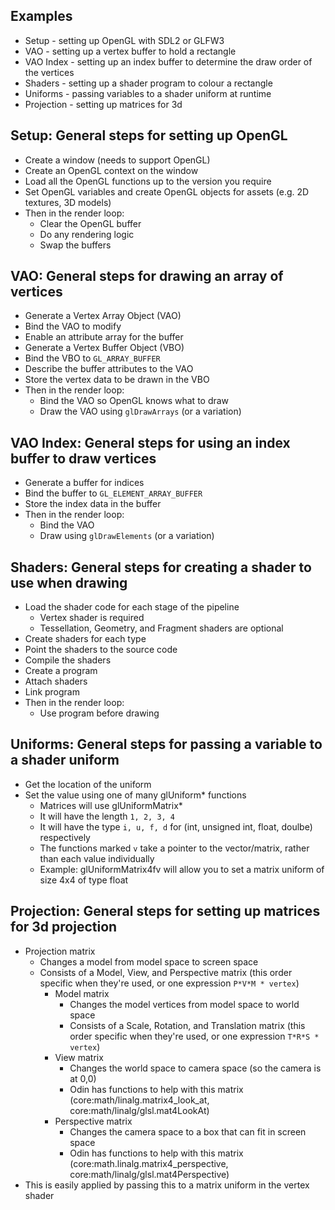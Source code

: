 ## Examples

- Setup - setting up OpenGL with SDL2 or GLFW3
- VAO - setting up a vertex buffer to hold a rectangle
- VAO Index - setting up an index buffer to determine the draw order of the vertices
- Shaders - setting up a shader program to colour a rectangle
- Uniforms - passing variables to a shader uniform at runtime
- Projection - setting up matrices for 3d



## Setup: General steps for setting up OpenGL

- Create a window (needs to support OpenGL)
- Create an OpenGL context on the window
- Load all the OpenGL functions up to the version you require
- Set OpenGL variables and create OpenGL objects for assets (e.g. 2D textures, 3D models)
- Then in the render loop:
	- Clear the OpenGL buffer
	- Do any rendering logic
	- Swap the buffers



## VAO: General steps for drawing an array of vertices

- Generate a Vertex Array Object (VAO)
- Bind the VAO to modify
- Enable an attribute array for the buffer
- Generate a Vertex Buffer Object (VBO)
- Bind the VBO to `GL_ARRAY_BUFFER`
- Describe the buffer attributes to the VAO
- Store the vertex data to be drawn in the VBO
- Then in the render loop:
	- Bind the VAO so OpenGL knows what to draw
	- Draw the VAO using `glDrawArrays` (or a variation)



## VAO Index: General steps for using an index buffer to draw vertices

- Generate a buffer for indices
- Bind the buffer to `GL_ELEMENT_ARRAY_BUFFER`
- Store the index data in the buffer
- Then in the render loop:
	- Bind the VAO
	- Draw using `glDrawElements` (or a variation)



## Shaders: General steps for creating a shader to use when drawing

- Load the shader code for each stage of the pipeline
	- Vertex shader is required
	- Tessellation, Geometry, and Fragment shaders are optional
- Create shaders for each type
- Point the shaders to the source code
- Compile the shaders
- Create a program
- Attach shaders
- Link program
- Then in the render loop:
	- Use program before drawing



## Uniforms: General steps for passing a variable to a shader uniform

- Get the location of the uniform
- Set the value using one of many glUniform* functions
	- Matrices will use glUniformMatrix*
	- It will have the length `1, 2, 3, 4`
	- It will have the type `i, u, f, d` for (int, unsigned int, float, doulbe) respectively
	- The functions marked `v` take a pointer to the vector/matrix, rather than each value individually
	- Example: glUniformMatrix4fv will allow you to set a matrix uniform of size 4x4 of type float



## Projection: General steps for setting up matrices for 3d projection

- Projection matrix
	- Changes a model from model space to screen space
	- Consists of a Model, View, and Perspective matrix (this order specific when they're used, or one expression `P*V*M * vertex`)
		- Model matrix
			- Changes the model vertices from model space to world space
			- Consists of a Scale, Rotation, and Translation matrix (this order specific when they're used, or one expression `T*R*S * vertex`)
		- View matrix
			- Changes the world space to camera space (so the camera is at 0,0)
			- Odin has functions to help with this matrix (core:math/linalg.matrix4_look_at, core:math/linalg/glsl.mat4LookAt)
		- Perspective matrix
			- Changes the camera space to a box that can fit in screen space
			- Odin has functions to help with this matrix (core:math.linalg.matrix4_perspective, core:math/linalg/glsl.mat4Perspective)
- This is easily applied by passing this to a matrix uniform in the vertex shader
